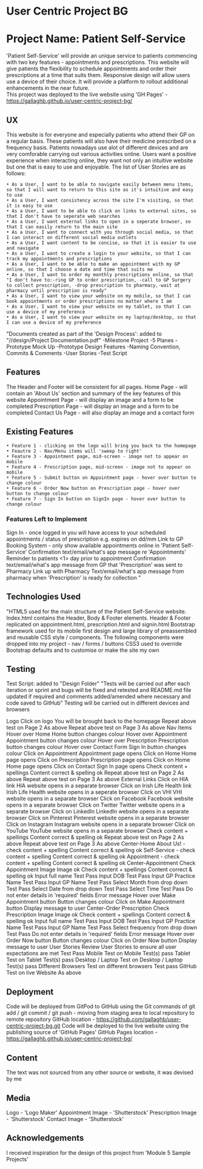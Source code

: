 # User Centric Project BG

# Project Name: Patient Self-Service
'Patient Self-Service' will provide an unique service to patients commencing with two key features - appointments and prescriptions. This website will give patients the flexibility to schedule appointments and order their prescriptions at a time that suits them. Responsive design will allow users use a device of their choice. 
It will provide a platform to rollout additional enhancements in the near future.  <br/>This project was deployed to the live website using 'GH Pages' - https://gallaghb.github.io/user-centric-project-bg/

## UX
This website is for everyone and especially patients who attend their GP on a regular basis. These patients will also have their medicine prescribed on a frequency basis. Patients nowadays use alot of different devices and are very comforable carrying out various activities online. Users want a positive experience when interacting online, they want not only an intuitive website but one that is easy to use and enjoyable. 
The list of User Stories are as follows:

    • As a User, I want to be able to navigate easily between menu items, so that I will want to return to this site as it's intuitive and easy to use
    • As a User, I want	consistency across the site I'm visiting, so that it is easy to use
    • As a User, I want	to be able to click on links to external sites,	so that	I don't have to seperate web searches
    • As a User, I want	external links to open in a seperate browser, so that I can easily return to the main site
    • As a User, I want	to connect with you through social media, so that I can interact on different social media outlets
    • As a User, I want	content to be concise, so that it is easier to use and navigate
    • As a User, I want	to create a login to your website, so that I can track my appointments and prescriptions
    • As a User, I want	to be able to make an appointment with my GP online, so that I choose a date and time that suits me
    • As a User, I want	to order my monthly prescriptions online, so that "I don't have to:-ring GP to order prescription, -call to GP Surgery to collect prescription, -drop prescription to pharmacy,-wait at pharmacy until prescription is ready"
    • As a User, I want	to view your website on my mobile, so that I can book appointments or order prescriptions no matter where I am 
    • As a User, I want	to view your website on my tablet, so that I can use a device of my preference
    • As a User, I want	to view your website on my laptop/desktop, so that I can use a device of my preference


"Documents created as part of the 'Design Process': added to "//design/Project Documentation.pdf"
     -Milestone Project
     -5 Planes
     -Prototype Mock Up
     -Prototype Design Features
     -Naming Convention, Commits & Comments
     -User Stories
     -Test Script   

## Features
The Header and Footer will be consistent for all pages.
    Home Page - will contain an 'About Us' section and summary of the key features of this website
    Appointment Page - will display an image and a form to be completed
    Prescription Page - will display an image and a form to be completed
    Contact Us Page - will also display an image and a contact form

## Existing Features
    • Feature 1 - clicking on the logo will bring you back to the homepage
    • Feautre 2 - Nav/Menu items will 'sweep to right'
    • Feature 3 - Appointment page, mid-screen - image not to appear on mobile
    • Feature 4 - Prescription page, mid-screen - image not to appear on mobile
    • Feature 5 - Submit button on Appointment page - hover over button to change colour
    • Feature 6 - Order Now button on Prescription page - hover over button to change colour
    • Feature 7 - Sign In button on SignIn page - hover over button to change colour

### Features Left to Implement
Sign In - once logged in you will have access to your scheduled appointments / status of prescription e.g. expires on dd/mm
Link to GP Booking System - only show available appointments online in 'Patient Self-Service'
Confirmation text/email/what's app message re 'Appointments'
Reminder to patients <1> day prior to appointment 
Confirmation text/email/what's app message from GP that 'Prescription' was sent to Pharmacy 
Link up with Pharmacy
Text/email/what's app message from pharmacy when 'Prescription' is ready for collection "

## Technologies Used
"HTML5 used for the main structure of the Patient Self-Service website. Index.html contains the Header, Body & Footer elements.
     Header & Footer replicated on appointment.html, prescription.html and signin.html
Bootstrap framework used for its mobile first design and large library of preassembled and reusable CSS style / components. 
     The following components were dropped into my project - nav / forms / buttons
CSS3 used to override Bootstrap defaults and to customise or make the site my own

## Testing
Test Script: added to "Design Folder"
"Tests will be carried out after each iteration or sprint 
     and bugs will be fixed and retested
     and README.md file updated if required
     and comments added/amended where necessary
     and code saved to GitHub"
Testing will be carried out in different devices and browsers

Logo	Click on logo 	You will be brought back to the homepage
	Repeat above test on Page 2	As above
	Repeat above test on Page 3	As above
Nav Items	Hover over Home 	Home button changes colour 
	Hover over Appointment	Appointment button changes colour
	Hover over Prescription	Prescription button changes colour
	Hover over Contact Form	Sign In button changes colour
	Click on Appointment 	Appointment page opens
	Click on Home	Home page opens
	Click on Prescription	Prescription page opens
	Click on Home	Home page opens
	Click on Contact 	Sign In page opens
	Check content + spellings	Content correct & spelling ok
	Repeat above test on Page 2	As above
	Repeat above test on Page 3	As above
External Links	Click on HIA link	HIA website opens in a separate browser
	Click on Irish Life Health link	Irish Life Health website opens in a seperate browser
	Click on VHI	VHI website opens in a separate browser
	Click on Facebook	Facebook website opens in a separate browser
	Click on Twitter	Twitter website opens in a separate browser
	Click on LinkedIn	LinkedIn website opens in a separate browser
	Click on Pinterest	Pinterest website opens in a separate browser
	Click on Instagram	Instagram website opens in a separate browser
	Click on YouTube	YouTube website opens in a separate browser
	Check content + spellings	Content correct & spelling ok
	Repeat above test on Page 2	As above
	Repeat above test on Page 3	As above
Center-Home	About Us! - check content + spelling	Content correct & spelling ok
	Self-Service - check content + spelling	Content correct & spelling ok
	Appointment - check content + spelling	Content correct & spelling ok
Center-Appointment	Check Appointment Image	Image ok
	Check content + spellings	Content correct & spelling ok
	Input full name	Test Pass
	Input DOB	Test Pass
	Input GP Practice Name	Test Pass
	Input GP Name	Test Pass
	Select Month from drop down	Test Pass
	Select Date from drop down	Test Pass
	Select Time 	Test Pass
	Do not enter details in 'required' fields	Error message 
	Hover over Make Appointment button	Button changes colour
	Click on Make Appointment button	Display message to user
Center-Order Prescription	Check Prescription Image	Image ok
	Check content + spellings	Content correct & spelling ok
	Input full name	Test Pass
	Input DOB	Test Pass
	Input GP Practice Name	Test Pass
	Input GP Name	Test Pass
	Select frequency from drop down	Test Pass
	Do not enter details in 'required' fields	Error message 
	Hover over Order Now button	Button changes colour
	Click on Order Now button	Display message to user
User Stories	Review User Stories to ensure all user expectations are met	Test Pass
Mobile	Test on Mobile	Test(s) pass
Tablet	Test on Tablet	Test(s) pass
Desktop / Laptop	Test on Desktop / Laptop	Test(s) pass
Different Browsers	Test on different browsers	Test pass
GitHub	Test on live Website	As above

## Deployment
Code will be deployed from GitPod to GitHub using the Git commands of git add / git commit / git push
     - moving from staging area to local repository to remote repository
GitHub location - https://github.com/gallaghb/user-centric-project-bg.git
Code will be deployed to the live website using the publishing source of 'GitHub Pages'
GitHub Pages location - https://gallaghb.github.io/user-centric-project-bg/

## Content
The text was not sourced from any other source or website, it was devised by me

## Media
Logo - 'Logo Maker'
Appointment Image - 'Shutterstock'
Prescription Image - 'Shutterstock'
Contact Image - 'Shutterstock'

## Acknowledgements
I received inspiration for the design of this project from 'Module 5 Sample Projects' 
